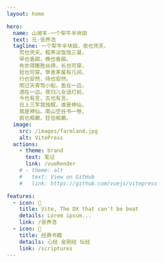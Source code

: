 ```yaml
---
layout: home

hero:
  name: 山坡羊·一个犁牛半块田
  text: 元·张养浩
  tagline: 一个犁牛半块田，收也凭天，
    荒也凭天。粗茶淡饭饱三餐，
    早也香甜，晚也香甜。
    布衣得暖胜丝绵，长也可穿，
    短也可穿。草舍茅屋有几间，
    行也安然，待也安然。
    雨过天青驾小船，鱼在一边，
    酒在一边。夜归儿女话灯前，
    今也有言，古也有言。
    日上三竿我独眠，谁是神仙，
    我是神仙。南山空谷书一卷，
    疯也痴癫，狂也痴癫。
  image:
    src: /images/farmland.jpg
    alt: VitePress
  actions:
    - theme: brand
      text: 笔记
      link: /vueRender
    # - theme: alt
    #   text: View on GitHub
    #   link: https://github.com/vuejs/vitepress

features:
  - icon: 📜
    title: Vite, The DX that can't be beat
    details: Lorem ipsum...
    link: /张养浩
  - icon: 🧘
    title: 经典书籍
    details: 心经 金刚经 坛经
    link: /scriptures
---
```

<style>

    :root {
  --vp-home-hero-name-color: transparent;
  --vp-home-hero-name-background: -webkit-linear-gradient(120deg, #bd34fe, #41d1ff);
}
</style>

<script setup>
import clockCanvas from './components/clockCanvas.vue'

</script>

<clockCanvas/>
